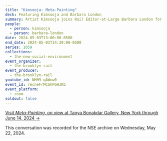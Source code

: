 ```yaml
---
title: "Kimsooja: Meta-Painting"
deck: Featuring Kimsooja and Barbara London
summary: Artist Kimsooja joins Rail Editor-at-Large Barbara London for a conversation.
people:
  - person: kimsooja
  - person: barbara-london
date: 2024-05-03T13:00:00-0500
end_date: 2024-05-03T14:30:00-0500
series: 1059
collections:
  - the-new-social-environment
event_organizer:
  - the-brooklyn-rail
event_producer:
  - the-brooklyn-rail
youtube_id: NHH9-qAWnw0
event_id: recneFrMCGhPGHJKb
event_platform:
  - zoom
soldout: false
---
```

[V﻿isit *Meta-Painting,* on view at Tanya Bonakdar Gallery, New York through June 14, 2024 →](https://www.tanyabonakdargallery.com/exhibitions/790-kimsooja-meta-painting-tanya-bonakdar-gallery-new-york/)

This conversation was recorded for the NSE archive on Wednesday, May 22, 2024.